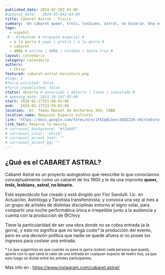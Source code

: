 ```yaml
---
published_date: 2024-02-28Z-03:00
#updated_date:   2024-03-04Z-03:00
title: Cabaret Astral - Piscis
summary: 'Un cabaret queer, trolx, lesbianx, astral, no binarie. Una vez al mes en @maquinal.maquinal. Dirigido por @flor.sandulli y Producido por @Chivy'
tags:
  - español
 # - KinkyVibe # etiqueta especial #
  - a la gorra # pago | gratis | a la gorra #
  - cabaret
  - AMBA # online | AMBA | Córdoba | Santa Cruz #
layout: calendario
category: calendario
authors:
  - Chivy
featured: cabaret-astral-miniatura.png
#logo: 2
#force_unlisted: false
#force_unpublished: false
status: abierto # anunciado | abierto | lleno | cancelado #
# opening_date: 2023-10-20Z-03:00
start: 2024-03-17T21:00-03:00
end:   2024-03-17T23:59-03:00
location:  Dr. Tomás Manuel de Anchorena 364, CABA
location_name: Maquinal Espacio Cultural
link: 'https://docs.google.com/forms/d/e/1FAIpQLSevc3GQZ22N-s9itteEstwsOzq0YIviJazP8h9j3vXAxCXEzQ/viewform'
link_text: Reserva tu mesita
# carrousel_background: "#f2a68f"
# carrousel_color: "white"
# carrousel_accent_text: ""
# carrousel_accent_bg: ""
---
```

## ¿Qué es el CABARET ASTRAL?

Cabaret Astral es un proyecto autogestivo que reescribe lo que conocíamos conceptualmente como un cabaret de los 1900 y le da una impronta **queer, trolx, lesbianx, astral, no binarie.**

Este espectáculo fue creado y está dirigido por Flor Sandulli. Lic. en Actuación, Astróloga y Tarotista transfeminista; y convoca una vez al mes a un grupo de artistes de distintas disciplinas entorno al signo solar, para compartir una noche performática única e irrepetible junto a la audiencia y cuenta con la producción de @Chivy

Tiene la particularidad de ser una obra donde no se cobra entrada (a la gorra), y esto no significa que no tenga costo\* la producción del evento, pero es una decisión política que nadie se quede afuera si no posee los ingresos para costear una entrada. 

<small>* Lo que sugerimos es que cuando se pase la gorra (sobre) cada persona que pueda, aporte con lo que sería el valor de una entrada en cualquier espacio de teatro hoy, ya que esto luego se divide entre les artistes participantes.</small>

Más info en : https://www.instagram.com/cabaret.astral/

